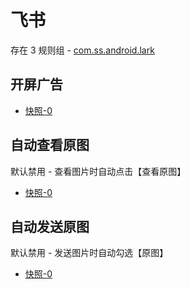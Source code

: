 # 飞书

存在 3 规则组 - [com.ss.android.lark](/src/apps/com.ss.android.lark.ts)

## 开屏广告

- [快照-0](https://i.gkd.li/import/import/12870733)

## 自动查看原图

默认禁用 - 查看图片时自动点击【查看原图】

- [快照-0](https://i.gkd.li/import/import/12840528)

## 自动发送原图

默认禁用 - 发送图片时自动勾选【原图】

- [快照-0](https://i.gkd.li/import/import/12840551)
